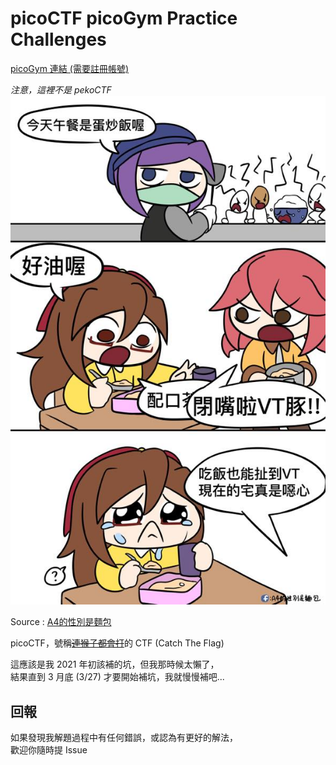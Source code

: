 # picoCTF picoGym Practice Challenges
[picoGym 連結 (需要註冊帳號)](https://play.picoctf.org)

_注意，這裡不是 pekoCTF_  
![](a4_peko.jpg)

Source : [A4的性別是麵包](https://www.facebook.com/A4isBread/photos/249202713377303)

picoCTF，號稱[~~連猴子都會打~~](https://mlgzackfly.com/blog/?p=36)的 CTF (Catch The Flag)  

這應該是我 2021 年初該補的坑，但我那時候太懶了，  
結果直到 3 月底 (3/27) 才要開始補坑，我就慢慢補吧...

## 回報
如果發現我解題過程中有任何錯誤，或認為有更好的解法，  
歡迎你隨時提 Issue 